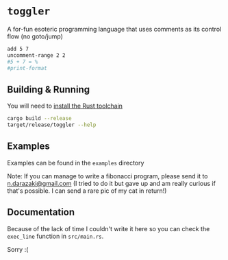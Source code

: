 # `toggler`

A for-fun esoteric programming language that uses comments as its control flow (no goto/jump)

```sh
add 5 7
uncomment-range 2 2
#5 + 7 = %
#print-format
```

## Building & Running

You will need to [install the Rust toolchain](https://www.rust-lang.org/tools/install)

```sh
cargo build --release
target/release/toggler --help
```

## Examples

Examples can be found in the `examples` directory

Note: If you can manage to write a fibonacci program, please send it to n.darazaki@gmail.com
(I tried to do it but gave up and am really curious if that's possible. I can send a rare pic of my cat in return!)

## Documentation

Because of the lack of time I couldn't write it here so you can check the `exec_line` function in `src/main.rs`.

Sorry :(

